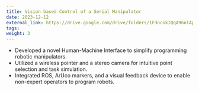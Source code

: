 ```yaml
---
title: Vision based Control of a Serial Manipulator
date: 2023-12-12
external_link: https://drive.google.com/drive/folders/1F3ncokIQqA96nlAp_7txGGaQY-cq6g5M
tags:
weight: 3
---
```


- Developed a novel Human-Machine Interface to simplify programming robotic manipulators.  
- Utilized a wireless pointer and a stereo camera for intuitive point selection and task simulation.  
- Integrated ROS, ArUco markers, and a visual feedback device to enable non-expert operators to program robots.  
<!--more-->

